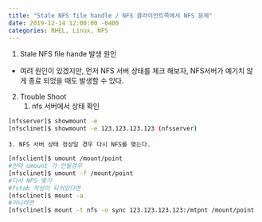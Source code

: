```yaml
---
title: "Stale NFS file handle / NFS 클라이언트쪽에서 NFS 문제"
date: 2019-12-14 12:00:00 -0400
categories: RHEL, Linux, NFS
---
```


1. Stale NFS file hande 발생 원인
  - 여려 원인이 있겠지만, 먼저 NFS 서버 상태를 체크 해보자, NFS서버가 예기치 않게 종료 되었을 때도 발생할 수 있다.

2. Trouble Shoot
    1. nfs 서버에서 상태 확인
```bash
[nfsserver]$ showmount -e
[nfsclinet]$ showmount -e 123.123.123.123 (nfsserver)
```
    3. NFS 서버 상태 정상일 경우 다시 NFS를 맺는다. 
```bash
[nfsclient]$ umount /mount/point
#만약 umount 가 안될경우
[nfsclinet]$ umount -f /mount/point
#다시 NFS 맺기
#fstab 작성이 되어있다면
[nfsclinet]$ mount -a 
#아니라면
[nfsclinet]$ mount -t nfs -o sync 123.123.123.123:/mtpnt /mount/point
```

